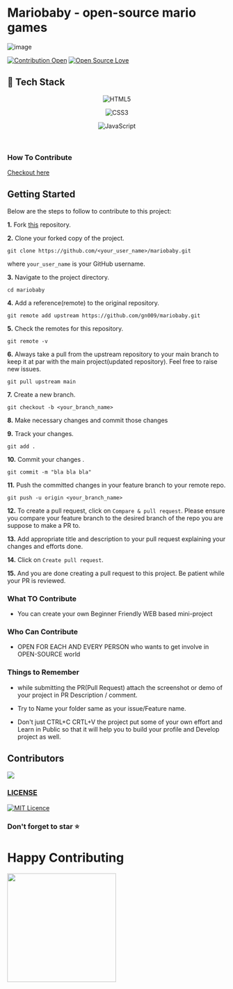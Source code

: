 

# Mariobaby - open-source mario games


![image](https://user-images.githubusercontent.com/94965458/194911661-9a70d8cd-2419-4ba4-b6a5-61833552435d.png)

[![Contribution Open](https://img.shields.io/badge/contributions-welcome-brightgreen.svg?style=flat)](https://github.com/gn009/mariobaby/blob/main/CONTRIBUTING.md)
[![Open Source Love](https://badges.frapsoft.com/os/v1/open-source.svg?v=103)](https://github.com/gn009/mariobaby/issues)
<!-- [![GitHub issues by-label](https://img.shields.io/github/issues/gn009/mariobaby/good%20first%20issue.svg)](https://github.com/gn009/mariobaby/labels/good%20first%20issue)
[![GitHub issues by-label](https://img.shields.io/github/issues-pr-closed-raw/gn009/mariobaby.svg)](https://github.com/gn009/mariobaby/pulls?q=is%3Apr+is%3Aclosed)
[![GitHub issues by-label](https://img.shields.io/github/issues-pr/gn009/mariobaby.svg)](https://github.com/gn009/mariobaby/pulls?q=is%3Aopen+is%3Apr) -->


<h2> 🥞 Tech Stack</h2>
<p align="center">
<img alt="HTML5" src="https://img.shields.io/badge/html5-%23fca9ae.svg?style=for-the-badge&logo=html5&logoColor=140200"/>
 </p>
<p align="center">
<img alt="CSS3" src="https://img.shields.io/badge/css3-%23ffd2ce.svg?style=for-the-badge&logo=css3&logoColor=140200"/>
 </p>
<p align="center">
<img alt="JavaScript" src="https://img.shields.io/badge/javascript-%23e4626b.svg?style=for-the-badge&logo=javascript&logoColor=%23F7DF1E"/>
  </p>
<br>

### How To Contribute

[Checkout here](https://github.com/gn009/mariobaby/blob/main/CONTRIBUTING.md)

## Getting Started

Below are the steps to follow to contribute to this project:

**1.** Fork [this](https://github.com/gn009/mariobaby) repository.

**2.** Clone your forked copy of the project.

```
git clone https://github.com/<your_user_name>/mariobaby.git
```

where `your_user_name` is your GitHub username.

**3.** Navigate to the project directory.

```
cd mariobaby
```

**4.** Add a reference(remote) to the original repository.

```
git remote add upstream https://github.com/gn009/mariobaby.git
```

**5.** Check the remotes for this repository.

```
git remote -v
```

**6.** Always take a pull from the upstream repository to your main branch to keep it at par with the main project(updated repository). Feel free to raise new issues.

```
git pull upstream main
```

**7.** Create a new branch.

```
git checkout -b <your_branch_name>
```

**8.** Make necessary changes and commit those changes

**9.** Track your changes.

```
git add .
```

**10.** Commit your changes .

```
git commit -m "bla bla bla"
```

**11.** Push the committed changes in your feature branch to your remote repo.

```
git push -u origin <your_branch_name>
```

**12.** To create a pull request, click on `Compare & pull request`. Please ensure you compare your feature branch to the desired branch of the repo you are suppose to make a PR to.

**13.** Add appropriate title and description to your pull request explaining your changes and efforts done.

**14.** Click on `Create pull request`.

**15.** And you are done creating a pull request to this project. Be patient while your PR is reviewed.


### What TO Contribute

- You can create your own Beginner Friendly WEB based mini-project 

### Who Can Contribute

- OPEN FOR EACH AND EVERY PERSON who wants to get involve in OPEN-SOURCE world

### Things to Remember

- while submitting the PR(Pull Request) attach the screenshot or demo of your project in PR Description / comment.

- Try to Name your folder same as your issue/Feature name.

- Don't just CTRL+C CRTL+V the project put some of your own effort and Learn in Public so that it will help you to build your profile and Develop project as well.

## Contributors

<a href="https://github.com/gn009/mariobaby/graphs/contributors">
  <img src="https://contrib.rocks/image?repo=gn009/mariobaby" />
</a>

### [LICENSE](https://github.com/gn009/mariobaby/blob/main/LICENSE)

[![MIT Licence](https://badges.frapsoft.com/os/mit/mit.svg?v=103)](https://github.com/gn009/mariobaby/blob/main/LICENSE)

### Don't forget to star  ⭐

# Happy Contributing

<img src="eatsleepcode.gif" width="250"/>

